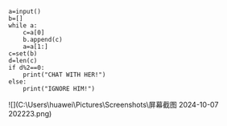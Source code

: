 ```
a=input()
b=[]
while a:
    c=a[0]
    b.append(c)
    a=a[1:]
c=set(b)
d=len(c)
if d%2==0:
    print("CHAT WITH HER!")
else:
    print("IGNORE HIM!")
```

![](C:\Users\huawei\Pictures\Screenshots\屏幕截图 2024-10-07 202223.png)